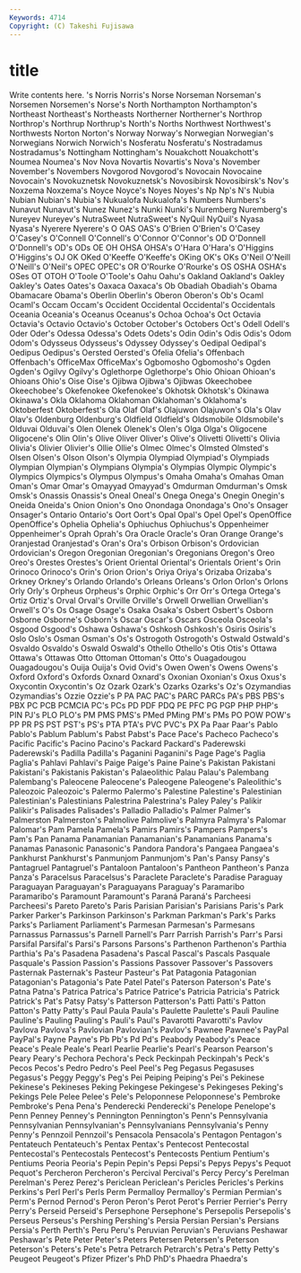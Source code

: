 ```yaml
---
Keywords: 4714 
Copyright: (C) Takeshi Fujisawa
---
```


# title

Write contents here.
's Norris Norris's Norse Norseman Norseman's Norsemen Norsemen's
Norse's North Northampton Northampton's Northeast Northeast's Northeasts Northerner Northerner's Northrop
Northrop's Northrup Northrup's North's Norths Northwest Northwest's Northwests Norton Norton's
Norway Norway's Norwegian Norwegian's Norwegians Norwich Norwich's Nosferatu Nosferatu's Nostradamus
Nostradamus's Nottingham Nottingham's Nouakchott Nouakchott's Noumea Noumea's Nov Nova Novartis
Novartis's Nova's November November's Novembers Novgorod Novgorod's Novocain Novocaine Novocain's
Novokuznetsk Novokuznetsk's Novosibirsk Novosibirsk's Nov's Noxzema Noxzema's Noyce Noyce's Noyes
Noyes's Np Np's N's Nubia Nubian Nubian's Nubia's Nukualofa Nukualofa's
Numbers Numbers's Nunavut Nunavut's Nunez Nunez's Nunki Nunki's Nuremberg Nuremberg's
Nureyev Nureyev's NutraSweet NutraSweet's NyQuil NyQuil's Nyasa Nyasa's Nyerere Nyerere's
O OAS OAS's O'Brien O'Brien's O'Casey O'Casey's O'Connell O'Connell's O'Connor
O'Connor's OD O'Donnell O'Donnell's OD's ODs OE OH OHSA OHSA's
O'Hara O'Hara's O'Higgins O'Higgins's OJ OK OKed O'Keeffe O'Keeffe's OKing
OK's OKs O'Neil O'Neill O'Neill's O'Neil's OPEC OPEC's OR O'Rourke
O'Rourke's OS OSHA OSHA's OSes OT OTOH O'Toole O'Toole's Oahu
Oahu's Oakland Oakland's Oakley Oakley's Oates Oates's Oaxaca Oaxaca's Ob
Obadiah Obadiah's Obama Obamacare Obama's Oberlin Oberlin's Oberon Oberon's Ob's
Ocaml Ocaml's Occam Occam's Occident Occidental Occidental's Occidentals Oceania Oceania's
Oceanus Oceanus's Ochoa Ochoa's Oct Octavia Octavia's Octavio Octavio's October
October's Octobers Oct's Odell Odell's Oder Oder's Odessa Odessa's Odets
Odets's Odin Odin's Odis Odis's Odom Odom's Odysseus Odysseus's Odyssey
Odyssey's Oedipal Oedipal's Oedipus Oedipus's Oersted Oersted's Ofelia Ofelia's Offenbach
Offenbach's OfficeMax OfficeMax's Ogbomosho Ogbomosho's Ogden Ogden's Ogilvy Ogilvy's Oglethorpe
Oglethorpe's Ohio Ohioan Ohioan's Ohioans Ohio's Oise Oise's Ojibwa Ojibwa's
Ojibwas Okeechobee Okeechobee's Okefenokee Okefenokee's Okhotsk Okhotsk's Okinawa Okinawa's Okla
Oklahoma Oklahoman Oklahoman's Oklahoma's Oktoberfest Oktoberfest's Ola Olaf Olaf's Olajuwon
Olajuwon's Ola's Olav Olav's Oldenburg Oldenburg's Oldfield Oldfield's Oldsmobile Oldsmobile's
Olduvai Olduvai's Olen Olenek Olenek's Olen's Olga Olga's Oligocene Oligocene's
Olin Olin's Olive Oliver Oliver's Olive's Olivetti Olivetti's Olivia Olivia's
Olivier Olivier's Ollie Ollie's Olmec Olmec's Olmsted Olmsted's Olsen Olsen's
Olson Olson's Olympia Olympiad Olympiad's Olympiads Olympian Olympian's Olympians Olympia's
Olympias Olympic Olympic's Olympics Olympics's Olympus Olympus's Omaha Omaha's Omahas
Oman Oman's Omar Omar's Omayyad Omayyad's Omdurman Omdurman's Omsk Omsk's
Onassis Onassis's Oneal Oneal's Onega Onega's Onegin Onegin's Oneida Oneida's
Onion Onion's Ono Onondaga Onondaga's Ono's Onsager Onsager's Ontario Ontario's
Oort Oort's Opal Opal's Opel Opel's OpenOffice OpenOffice's Ophelia Ophelia's
Ophiuchus Ophiuchus's Oppenheimer Oppenheimer's Oprah Oprah's Ora Oracle Oracle's Oran
Orange Orange's Oranjestad Oranjestad's Oran's Ora's Orbison Orbison's Ordovician Ordovician's
Oregon Oregonian Oregonian's Oregonians Oregon's Oreo Oreo's Orestes Orestes's Orient
Oriental Oriental's Orientals Orient's Orin Orinoco Orinoco's Orin's Orion Orion's
Oriya Oriya's Orizaba Orizaba's Orkney Orkney's Orlando Orlando's Orleans Orleans's
Orlon Orlon's Orlons Orly Orly's Orpheus Orpheus's Orphic Orphic's Orr
Orr's Ortega Ortega's Ortiz Ortiz's Orval Orval's Orville Orville's Orwell
Orwellian Orwellian's Orwell's O's Os Osage Osage's Osaka Osaka's Osbert
Osbert's Osborn Osborne Osborne's Osborn's Oscar Oscar's Oscars Osceola Osceola's
Osgood Osgood's Oshawa Oshawa's Oshkosh Oshkosh's Osiris Osiris's Oslo Oslo's
Osman Osman's Os's Ostrogoth Ostrogoth's Ostwald Ostwald's Osvaldo Osvaldo's Oswald
Oswald's Othello Othello's Otis Otis's Ottawa Ottawa's Ottawas Otto Ottoman
Ottoman's Otto's Ouagadougou Ouagadougou's Ouija Ouija's Ovid Ovid's Owen Owen's
Owens Owens's Oxford Oxford's Oxfords Oxnard Oxnard's Oxonian Oxonian's Oxus
Oxus's Oxycontin Oxycontin's Oz Ozark Ozark's Ozarks Ozarks's Oz's Ozymandias
Ozymandias's Ozzie Ozzie's P PA PAC PAC's PARC PARCs PA's
PBS PBS's PBX PC PCB PCMCIA PC's PCs PD PDF
PDQ PE PFC PG PGP PHP PHP's PIN PJ's PLO
PLO's PM PMS PMS's PMed PMing PM's PMs PO POW
POW's PP PR PS PST PST's PS's PTA PTA's PVC
PVC's PX Pa Paar Paar's Pablo Pablo's Pablum Pablum's Pabst
Pabst's Pace Pace's Pacheco Pacheco's Pacific Pacific's Pacino Pacino's Packard
Packard's Paderewski Paderewski's Padilla Padilla's Paganini Paganini's Page Page's Paglia
Paglia's Pahlavi Pahlavi's Paige Paige's Paine Paine's Pakistan Pakistani Pakistani's
Pakistanis Pakistan's Palaeolithic Palau Palau's Palembang Palembang's Paleocene Paleocene's Paleogene
Paleogene's Paleolithic's Paleozoic Paleozoic's Palermo Palermo's Palestine Palestine's Palestinian Palestinian's
Palestinians Palestrina Palestrina's Paley Paley's Palikir Palikir's Palisades Palisades's Palladio
Palladio's Palmer Palmer's Palmerston Palmerston's Palmolive Palmolive's Palmyra Palmyra's Palomar
Palomar's Pam Pamela Pamela's Pamirs Pamirs's Pampers Pampers's Pam's Pan
Panama Panamanian Panamanian's Panamanians Panama's Panamas Panasonic Panasonic's Pandora Pandora's
Pangaea Pangaea's Pankhurst Pankhurst's Panmunjom Panmunjom's Pan's Pansy Pansy's Pantagruel
Pantagruel's Pantaloon Pantaloon's Pantheon Pantheon's Panza Panza's Paracelsus Paracelsus's Paraclete
Paraclete's Paradise Paraguay Paraguayan Paraguayan's Paraguayans Paraguay's Paramaribo Paramaribo's Paramount
Paramount's Paraná Paraná's Parcheesi Parcheesi's Pareto Pareto's Paris Parisian Parisian's
Parisians Paris's Park Parker Parker's Parkinson Parkinson's Parkman Parkman's Park's
Parks Parks's Parliament Parliament's Parmesan Parmesan's Parmesans Parnassus Parnassus's Parnell
Parnell's Parr Parrish Parrish's Parr's Parsi Parsifal Parsifal's Parsi's Parsons
Parsons's Parthenon Parthenon's Parthia Parthia's Pa's Pasadena Pasadena's Pascal Pascal's
Pascals Pasquale Pasquale's Passion Passion's Passions Passover Passover's Passovers Pasternak
Pasternak's Pasteur Pasteur's Pat Patagonia Patagonian Patagonian's Patagonia's Pate Patel
Patel's Paterson Paterson's Pate's Patna Patna's Patrica Patrica's Patrice Patrice's
Patricia Patricia's Patrick Patrick's Pat's Patsy Patsy's Patterson Patterson's Patti
Patti's Patton Patton's Patty Patty's Paul Paula Paula's Paulette Paulette's
Pauli Pauline Pauline's Pauling Pauling's Pauli's Paul's Pavarotti Pavarotti's Pavlov
Pavlova Pavlova's Pavlovian Pavlovian's Pavlov's Pawnee Pawnee's PayPal PayPal's Payne
Payne's Pb Pb's Pd Pd's Peabody Peabody's Peace Peace's Peale
Peale's Pearl Pearlie Pearlie's Pearl's Pearson Pearson's Peary Peary's Pechora
Pechora's Peck Peckinpah Peckinpah's Peck's Pecos Pecos's Pedro Pedro's Peel
Peel's Peg Pegasus Pegasuses Pegasus's Peggy Peggy's Peg's Pei Peiping
Peiping's Pei's Pekinese Pekinese's Pekineses Peking Pekingese Pekingese's Pekingeses Peking's
Pekings Pele Pelee Pelee's Pele's Peloponnese Peloponnese's Pembroke Pembroke's Pena
Pena's Penderecki Penderecki's Penelope Penelope's Penn Penney Penney's Pennington Pennington's
Penn's Pennsylvania Pennsylvanian Pennsylvanian's Pennsylvanians Pennsylvania's Penny Penny's Pennzoil Pennzoil's
Pensacola Pensacola's Pentagon Pentagon's Pentateuch Pentateuch's Pentax Pentax's Pentecost Pentecostal
Pentecostal's Pentecostals Pentecost's Pentecosts Pentium Pentium's Pentiums Peoria Peoria's Pepin
Pepin's Pepsi Pepsi's Pepys Pepys's Pequot Pequot's Percheron Percheron's Percival
Percival's Percy Percy's Perelman Perelman's Perez Perez's Periclean Periclean's Pericles
Pericles's Perkins Perkins's Perl Perl's Perls Perm Permalloy Permalloy's Permian
Permian's Perm's Pernod Pernod's Peron Peron's Perot Perot's Perrier Perrier's
Perry Perry's Perseid Perseid's Persephone Persephone's Persepolis Persepolis's Perseus Perseus's
Pershing Pershing's Persia Persian Persian's Persians Persia's Perth Perth's Peru
Peru's Peruvian Peruvian's Peruvians Peshawar Peshawar's Pete Peter Peter's Peters
Petersen Petersen's Peterson Peterson's Peters's Pete's Petra Petrarch Petrarch's Petra's
Petty Petty's Peugeot Peugeot's Pfizer Pfizer's PhD PhD's Phaedra Phaedra's
